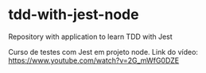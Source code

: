 # tdd-with-jest-node
Repository with application to learn TDD with Jest

Curso de testes com Jest em projeto node. Link do vídeo: https://www.youtube.com/watch?v=2G_mWfG0DZE
